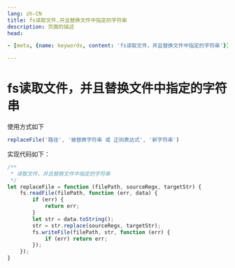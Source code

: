 ```yaml
---
lang: zh-CN    
title: fs读取文件,并且替换文件中指定的字符串  
description: 页面的描述  
head:

- [meta, {name: keywords, content: 'fs读取文件，并且替换文件中指定的字符串'}]

---
```


# fs读取文件，并且替换文件中指定的字符串

使用方式如下

```js
replaceFile('路径', '被替换字符串 或 正则表达式', '新字符串')
```

实现代码如下：

```js
/**
 * 读取文件，并且替换文件中指定的字符串
 */
let replaceFile = function (filePath, sourceRegx, targetStr) {
    fs.readFile(filePath, function (err, data) {
        if (err) {
            return err;
        }
        let str = data.toString();
        str = str.replace(sourceRegx, targetStr);
        fs.writeFile(filePath, str, function (err) {
            if (err) return err;
        });
    });
}
```

<Comment></Comment>
